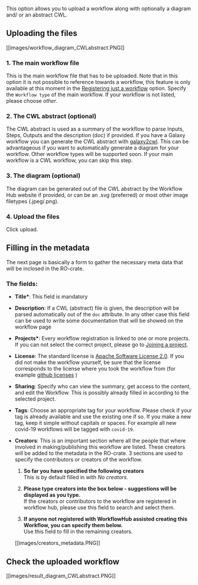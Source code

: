 


This option allows you to upload a workflow along with optionally a diagram and/ or an abstract CWL. 

## Uploading the files

[[images/workflow_diagram_CWLabstract.PNG]]

### 1. The main workflow file

This is the main workflow file that has to be uploaded. Note that in this option it is not possible to reference towards a workflow, this feature is only available at this moment in the [Registering just a workflow](./Registering-just-a-workflow) option. Specify the `Workflow type` of the main workflow. If your workflow is not listed, please choose *other*.

### 2. The CWL abstract (optional)

The CWL abstract is used as a summary of the workflow to parse Inputs, Steps, Outputs and the description (doc) if provided.
If you have a Galaxy workflow you can generate the CWL abstract with 
[galaxy2cwl](https://github.com/workflowhub-eu/galaxy2cwl). This can be advantageous if you want to automatically generate a diagram for your workflow. Other workflow types will be supported soon. If your main workflow is a CWL workflow,  you can skip this step.

### 3. The diagram (optional)

The diagram can be generated out of the CWL abstract by the Workflow Hub website if provided, or can be an .svg (preferred) or most other image filetypes (.jpeg/.png).


### 4. Upload the files

Click upload.

## Filling in the metadata

The next page is basically a form to gather the necessary meta data that will be inclosed in the RO-crate.

### The fields:
- **Title\***: This field is mandatory 

- **Description**: If a CWL (abstract) file is given, the description will be parsed automatically out of the `doc` attribute. In any other case this field can be used to write some documentation that will be showed on the workflow page

- **Projects\***: Every workflow registration is linked to one or more projects. If you can not select the correct project, please go to [Joining a project](./How-to-join-a-project).

- **License**: The standard license is [Apache Software License 2.0](https://opensource.org/licenses/Apache-2.0). If you did not make the workflow yourself, be sure that the license corresponds to the license where you took the workflow from (for example [github licenses](https://help.github.com/en/github/creating-cloning-and-archiving-repositories/licensing-a-repository) )

- **Sharing**: Specify who can view the summary, get access to the content, and edit the Workflow. This is possibly already filled in according to the selected project.

- **Tags**: Choose an appropriate tag for your workflow. Please check if your tag is already available and use the existing one if so. If you make a new tag, keep it simple without capitals or spaces. For example all new covid-19 workflows will be tagged with `covid-19`.

- **Creators**: This is an important section where all the people that where involved in making/publishing this workflow are listed. These creators will be added to the metadata in the RO-crate. 
    3 sections are used to specify the contributors or creators of the workflow.

    1. **So far you have specified the following creators**\
    This is by default filled in with *No creators*.
    
    2. **Please type creators into the box below - suggestions will be displayed as you type.**\
    If the creators or contributors to the workflow are registered in workflow hub, please use this field to search and select them.                   
    
    3. **If anyone not registered with WorkflowHub assisted creating this Workflow, you can specify them below.**\
    Use this field to fill in the remaining creators.
    
    [[images/creators_metadata.PNG]]


##  Check the uploaded workflow

[[images/result_diagram_CWLabstract.PNG]]